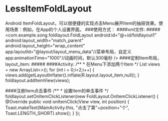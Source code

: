 
# LessItemFoldLayout
Android ItemFoldLayout，可以很便捷的实现点击Menu展开Item的抽屉效果。使用场景：例如，在App的个人设置界面。
###使用方式：
####xml文件:
#####<com.example.song.foldlayout.FoldLayout
     android:id="@+id/foldlayout1"
     android:layout_width="match_parent"
     android:layout_height="wrap_content"
     app:layoutId="@layout/layout_menu_data"//菜单布局，自定义
     app:animationTime="1000"//动画时间，默认300毫秒
     />
####定制Item布局，layout_item:
#####<TextView
        android:layout_width="match_parent"
        android:layout_height="50dp"
        android:drawablePadding="5dp"
        android:paddingLeft="10dp"
        android:paddingRight="10dp"
        android:layout_marginLeft="10dp"
        android:gravity="center_vertical"
        android:text="Songlcy"
        android:background="@drawable/item_bg"
        android:drawableLeft="@drawable/love"
        android:drawableRight="@drawable/arrow"
        />
####Activity:
        /**
         * 在Menu下添加两个Item
         */
       List<View> views = new ArrayList<>();
       for (int i = 0;i<2;i++) {
            views.add(getLayoutInflater().inflate(R.layout.layout_item,null));
        }
       foldlayout.addItemView(views);

####注册Item点击事件
        /**
         * 设置Item的单击事件
         */
        foldlayout.setOnItemClickListener(new FoldLayout.OnItemClickListener() {
            @Override
            public void onItemClick(View view, int position) {
                Toast.makeText(MainActivity.this, "点击了第"+position+"个", Toast.LENGTH_SHORT).show();
           }
        });
